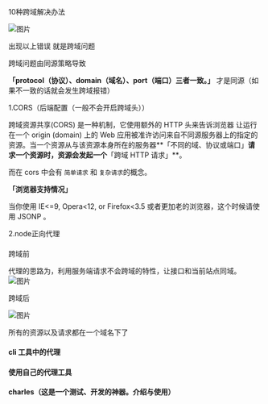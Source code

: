 10种跨域解决办法

![图片](https://mmbiz.qpic.cn/mmbiz_png/Ezky0124ibExS4FicXQrkU1wSZwdGjHjVIxPzJ1ZLoHn11rjsKC0aKJA775giccGiaYPIictfiaZOfLoiaWQJ9icvBJaTQ/640?wx_fmt=png&tp=webp&wxfrom=5&wx_lazy=1&wx_co=1)

出现以上错误 就是跨域问题 

跨域问题由同源策略导致

**「protocol（协议）、domain（域名）、port（端口）三者一致。」** 才是同源（如果不一致的话就会发生跨域报错）

1.CORS（后端配置（一般不会开启跨域头））

跨域资源共享(CORS) 是一种机制，它使用额外的 HTTP 头来告诉浏览器 让运行在一个 origin (domain) 上的 Web 应用被准许访问来自不同源服务器上的指定的资源。当一个资源从与该资源本身所在的服务器**「不同的域、协议或端口」**请求一个资源时，资源会发起一个**「跨域 HTTP 请求」**。

而在 cors 中会有 `简单请求` 和 `复杂请求`的概念。

**「浏览器支持情况」**

当你使用 IE<=9, Opera<12, or Firefox<3.5 或者更加老的浏览器，这个时候请使用 JSONP 。

2.node正向代理

#### 

跨域前

代理的思路为，利用服务端请求不会跨域的特性，让接口和当前站点同域。![图片](https://mmbiz.qpic.cn/mmbiz_png/Ezky0124ibExS4FicXQrkU1wSZwdGjHjVIhHm2hw8orFHH7UkvYiboe3wHKdmlamp9pkTic8JzEgB5woLS2wWuEo0g/640?wx_fmt=png&tp=webp&wxfrom=5&wx_lazy=1&wx_co=1)

跨域后

![图片](https://mmbiz.qpic.cn/mmbiz_png/Ezky0124ibExS4FicXQrkU1wSZwdGjHjVIFoMC6Wl9jHpicrQIibwhYicGS1gniaVLYNl0ReB4iaqVa2FouYGLqzsRmnA/640?wx_fmt=png&tp=webp&wxfrom=5&wx_lazy=1&wx_co=1)

所有的资源以及请求都在一个域名下了

#### cli 工具中的代理

#### 使用自己的代理工具

#### charles（这是一个测试、开发的神器。介绍与使用）